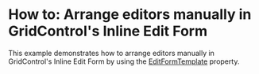 # How to: Arrange editors manually in GridControl's Inline Edit Form


This example demonstrates how to arrange editors manually in GridControl's Inline Edit Form by using the <a href="https://documentation.devexpress.com/WPF/DevExpressXpfGridTableView_EditFormTemplatetopic.aspx">EditFormTemplate</a> property.

<br/>


